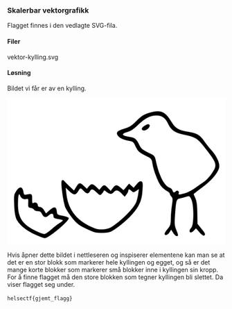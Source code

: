 ### Skalerbar vektorgrafikk
Flagget finnes i den vedlagte SVG-fila.

#### Filer
vektor-kylling.svg

#### Løsning
Bildet vi får er av en kylling.

![kylling](vektor-kylling.svg)

Hvis åpner dette bildet i nettleseren og inspiserer elementene kan man se at det er en stor blokk som markerer hele kyllingen og egget, og så er det mange korte blokker som markerer små blokker inne i kyllingen sin kropp. For å finne flagget må den store blokken som tegner kyllingen bli slettet. Da viser flagget seg under.

`helsectf{gjemt_flagg}`